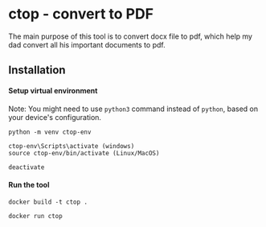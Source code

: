 # ctop - convert to PDF

The main purpose of this tool is to convert docx file to pdf, which help my dad convert all his important documents to pdf.

## Installation
#### Setup virtual environment

Note: You might need to use `python3` command instead of `python`, based on your device's configuration.

```
python -m venv ctop-env

ctop-env\Scripts\activate (windows)
source ctop-env/bin/activate (Linux/MacOS)

deactivate
```

#### Run the tool
```
docker build -t ctop .

docker run ctop
```